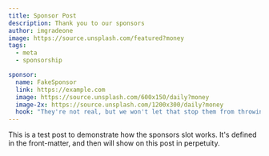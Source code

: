 ```yaml
---
title: Sponsor Post
description: Thank you to our sponsors
author: imgradeone
image: https://source.unsplash.com/featured?money
tags:
  - meta
  - sponsorship

sponsor:
  name: FakeSponsor
  link: https://example.com
  image: https://source.unsplash.com/600x150/daily?money
  image-2x: https://source.unsplash.com/1200x300/daily?money
  hook: "They're not real, but we won't let that stop them from throwing money at us."
---
```


This is a test post to demonstrate how the sponsors slot works. It's defined in the front-matter, and then will show on this post in perpetuity.

